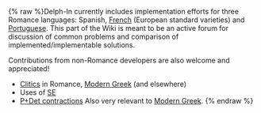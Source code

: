{% raw %}Delph-In currently includes implementation efforts for three Romance
languages: Spanish, [French](https://blog.inductorsoftware.com/docsproto/garage/GrenouilleSummary) (European standard
varieties) and [Portuguese](https://blog.inductorsoftware.com/docsproto/summits/DelphinLisbon). This part of the Wiki is
meant to be an active forum for discussion of common problems and
comparison of implemented/implementable solutions.

Contributions from non-Romance developers are also welcome and
appreciated!

- [Clitics](https://blog.inductorsoftware.com/docsproto/grammars/RomClitics) in Romance, [Modern Greek](https://blog.inductorsoftware.com/docsproto/grammars/MgrgSummary) (and
elsewhere)
- Uses of [SE](https://blog.inductorsoftware.com/docsproto/grammars/RomSe)
- [P+Det contractions](https://blog.inductorsoftware.com/docsproto/grammars/RomContract) Also very relevant to [Modern
Greek](https://blog.inductorsoftware.com/docsproto/grammars/MgrgSummary).
<update date omitted for speed>{% endraw %}